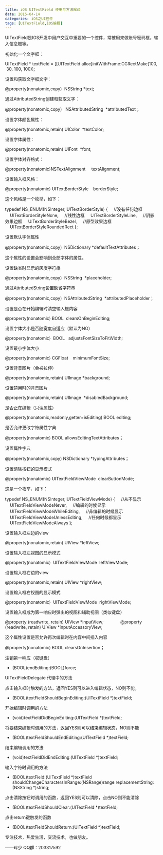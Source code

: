 ```yaml
---
title: iOS UITextField 使用与方法解读
date: 2015-04-14 
categories: iOS之UI控件
tags: [UITextField,iOS编程]              
---
```

UITextField是IOS开发中用户交互中重要的一个控件，常被用来做账号密码框，输入信息框等。

初始化一个文字框：

UITextField * textField = [[UITextField alloc]initWithFrame:CGRectMake(100, 30, 100, 100)];

设置和获取文字框文字：

@property(nonatomic,copy)  NSString *text; 

通过AttributedString创建和获取文字：

@property(nonatomic,copy)   NSAttributedString  *attributedText；

设置字体颜色属性：

@property(nonatomic,retain) UIColor  *textColor;

设置字体属性：

@property(nonatomic,retain) UIFont  *font;

设置字体对齐格式：

@property(nonatomic)NSTextAlignment     textAlignment; 

设置输入框风格：

@property(nonatomic) UITextBorderStyle    borderStyle; 

这个风格是一个枚举，如下：

typedef NS_ENUM(NSInteger, UITextBorderStyle) {
    //没有任何边框
    UITextBorderStyleNone,
    //线性边框
    UITextBorderStyleLine,
    //阴影效果边框
    UITextBorderStyleBezel,
    //原型效果边框
    UITextBorderStyleRoundedRect
};

设置默认字体属性

@property(nonatomic,copy)  NSDictionary *defaultTextAttributes；

这个属性的设置会影响到全部字体的属性。

设置缺省时显示的灰度字符串

@property(nonatomic,copy)  NSString  *placeholder; 

通过AttributedString设置缺省字符串

@property(nonatomic,copy)  NSAttributedString  *attributedPlaceholder；

设置是否在开始编辑时清空输入框内容

@property(nonatomic) BOOL  clearsOnBeginEditing;

设置字体大小是否随宽度自适应（默认为NO）

@property(nonatomic)  BOOL   adjustsFontSizeToFitWidth; 

设置最小字体大小

@property(nonatomic) CGFloat    minimumFontSize;

设置背景图片（会被拉伸）

@property(nonatomic,retain) UIImage *background;

设置禁用时的背景图片

@property(nonatomic,retain) UIImage  *disabledBackground;

是否正在编辑（只读属性）

@property(nonatomic,readonly,getter=isEditing) BOOL editing;

是否允许更改字符属性字典

@property(nonatomic) BOOL allowsEditingTextAttributes；

设置属性字典

@property(nonatomic,copy) NSDictionary *typingAttributes；

设置清除按钮的显示模式

@property(nonatomic) UITextFieldViewMode  clearButtonMode;

这是一个枚举，如下：

typedef NS_ENUM(NSInteger, UITextFieldViewMode) {
    //从不显示
    UITextFieldViewModeNever,
    //编辑的时候显示
    UITextFieldViewModeWhileEditing,
    //非编辑的时候显示
    UITextFieldViewModeUnlessEditing,
    //任何时候都显示
    UITextFieldViewModeAlways
};

设置输入框左边的view

@property(nonatomic,retain) UIView *leftView;

设置输入框左视图的显示模式

@property(nonatomic)  UITextFieldViewMode  leftViewMode; 



设置输入框右边的view

@property(nonatomic,retain) UIView *rightView;

设置输入框右视图的显示模式

@property(nonatomic)  UITextFieldViewMode  rightViewMode; 

设置输入框成为第一响应时弹出的视图和辅助视图（类似键盘）

@property (readwrite, retain) UIView *inputView;             
@property (readwrite, retain) UIView *inputAccessoryView;

这个属性设置是否允许再次编辑时在内容中间插入内容

@property(nonatomic) BOOL clearsOnInsertion；

注销第一响应（収键盘）

- (BOOL)endEditing:(BOOL)force;

UITextFieldDelegate 代理中的方法

点击输入框时触发的方法，返回YES则可以进入编辑状态，NO则不能。

- (BOOL)textFieldShouldBeginEditing:(UITextField *)textField;

开始编辑时调用的方法   
- (void)textFieldDidBeginEditing:(UITextField *)textField;   

将要结束编辑时调用的方法，返回YES则可以结束编辑状态，NO则不能

- (BOOL)textFieldShouldEndEditing:(UITextField *)textField; 

结束编辑调用的方法  
- (void)textFieldDidEndEditing:(UITextField *)textField;  

输入字符时调用的方法     
- (BOOL)textField:(UITextField *)textField shouldChangeCharactersInRange:(NSRange)range replacementString:(NSString *)string;  

点击清除按钮时调用的函数，返回YES则可以清除，点击NO则不能清除

- (BOOL)textFieldShouldClear:(UITextField *)textField;

点击return键触发的函数          
- (BOOL)textFieldShouldReturn:(UITextField *)textField; 


专注技术，热爱生活，交流技术，也做朋友。

——珲少 QQ群：203317592
